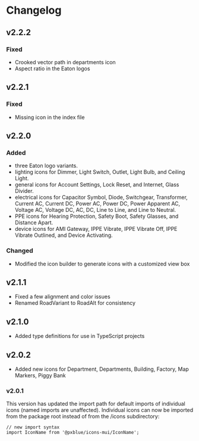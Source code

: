 # Changelog

## v2.2.2

### Fixed

-   Crooked vector path in departments icon
-   Aspect ratio in the Eaton logos

## v2.2.1

### Fixed

-   Missing icon in the index file

## v2.2.0

### Added

-   three Eaton logo variants.
-   lighting icons for Dimmer, Light Switch, Outlet, Light Bulb, and Ceiling Light.
-   general icons for Account Settings, Lock Reset, and Internet, Glass Divider.
-   electrical icons for Capacitor Symbol, Diode, Switchgear, Transformer, Current AC, Current DC, Power AC, Power DC, Power Apparent AC, Voltage AC, Voltage DC, AC, DC, Line to Line, and Line to Neutral.
-   PPE icons for Hearing Protection, Safety Boot, Safety Glasses, and Distance Apart.
-   device icons for AMI Gateway, IPPE Vibrate, IPPE Vibrate Off, IPPE Vibrate Outlined, and Device Activating.

### Changed

-   Modified the icon builder to generate icons with a customized view box

## v2.1.1

-   Fixed a few alignment and color issues
-   Renamed RoadVariant to RoadAlt for consistency

## v2.1.0

-   Added type definitions for use in TypeScript projects

## v2.0.2

-   Added new icons for Department, Departments, Building, Factory, Map Markers, Piggy Bank

### v2.0.1

This version has updated the import path for default imports of individual icons (named imports are unaffected). Individual icons can now be imported from the package root instead of from the /icons subdirectory:

```tsx
// new import syntax
import IconName from '@pxblue/icons-mui/IconName';
```
